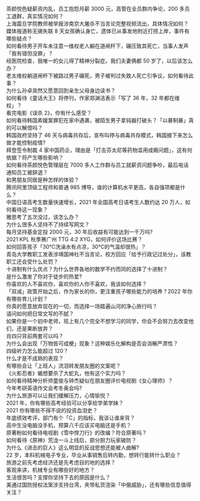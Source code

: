 茶颜悦色疑薪资内乱，员工抱怨月薪 3000 元，高管在全员群内争论，200 多员工退群，真实情况如何？  
上海震旦学院教师被举报涉南京大屠杀不当言论完整视频流出，具体情况如何？  
媒体报道称无锡失联 8 天女孩确认身亡，遗体已从事发地附近打捞上岸，事件有哪些疑点？  
如何看待男子开车未注意一维权老人躺在道闸杆下，碾压致其死亡，当事人发声「我有错但没罪」？  
经医院检查，我唯一的女儿得了精神分裂症。我们夫妻俩都 50 岁了，以后该怎么办？  
老太维权躺道闸杆下被路过男子碾死，男子被判过失致人死亡引争议，如何看待此事？  
为什么孙卓突然又愿意回到亲生父母身边读书？  
如何看待《童话大王》将停刊，作家郑渊洁表示「写了 36 年，32 年都在维权」？  
看完电影《误杀 2》，你有什么感受？  
如何看待韩国素媛案罪犯在家中遇袭，被陌生男子拿钝器打破头？「以暴制暴」真的可以解恨吗？  
韩国政府坚持了 46 天与病毒共存后，宣布叫停与病毒共存模式，韩国接下来怎么做才能控制疫情?  
拜登签令制裁 4 家中国药企，理由是「打击芬太尼等药物滥用成瘾问题」，这有何依据？将产生哪些影响？  
如何看待茶颜悦色管理层在 7000 多人工作群与员工就薪资问题争吵，最后电话通知员工被辞退？  
和男朋友同居是种怎样的体验？  
腾讯阿里顶级工程师和普通 985 博导，谁的计算机水平更高，各自强项都是什么？  
中国日语高考生数量快速增长，2021 年全国高考日语考生人数约达 20 万人，如何看待这一现象？  
雅思考了五次没过，该怎么办？  
为什么很多人坚持不了持续写网文？  
每月坚持基金定投 2000 元，30 年后收益有可能达到一千万吗?  
2021 KPL 秋季赛广州 TTG 4:2 XYG，如何评价这场比赛？  
如何回答孩子「30℃洗澡水有点凉，30℃的气温却很热」？  
青岛大学教职工发表涉靖国神社不当言论，校方回应「给予行政记过处分」，该教职工还会受什么处罚？  
十进制有什么优点？为什么世界各地的数学不约而同的选择了十进制？  
是什么激发了你对于徒步的热爱?  
你喜欢的人不喜欢你，喜欢你的人你不喜欢，我该如何选择？  
「双减」政策开始之后，作为家长的你，更注重孩子哪些能力的培养？2022 年你有哪些育儿计划？  
你真的愿意放弃现在的一切，而选择一场踏遍山河的净心旅行吗？  
请问如何把日常文写的不腻？  
如果你是一个初中老师，班上有几个完全不想学习的同学，你会不会努力去改变他们，还是果断放弃？  
肖四只背前两套可以吗？  
为什么会出现「万物皆可成梗」现象？这种娱乐化解构是否会消解严肃性？  
四级听力怎么能超过 120？  
什么才是不成熟的表现？  
有哪些会让「上班人」流泪转发朋友圈的文案呢？  
《火影忍者》蝎想要杀了大蛇丸，他有这个实力吗？  
如何看待精神分析师童俊与钟杰疑似在朋友圈评价电视剧《女心理师》？  
今年考研英语作文会考冬奥会吗?  
为什么旅游可以让我们缓解压力，心情愉悦？  
2021 年，你有哪些高考经验可以分享给学弟学妹？  
2021 你有哪些不得不说的投资血泪史？  
年底绩效考评，部门有个「C」的指标，我该让谁来背？  
高中生没电脑没手机，预算八千应该买电脑还是手机？  
原著粉如何看待电视剧《雪中悍刀行》的改编？符合原著吗？  
如何看待《原神》荒泷一斗上线后，部分厨力玩家破防？  
为什么《进击的巨人》这么明显的反战思想还能被人曲解?  
22 岁，本科机械电子专业，毕业从事销售后转内勤，想转行能转什么职业？  
旅游之前先考虑经济还是先考虑目的地的选择？  
客观来讲，机械专业有哪些好的地方？  
生活很苦吗？支撑你坚持下去的原因是什么？  
美通过国防授权法案涉支持台湾，夹带私货渲染「中俄威胁」，还有哪些信息值得关注？  
